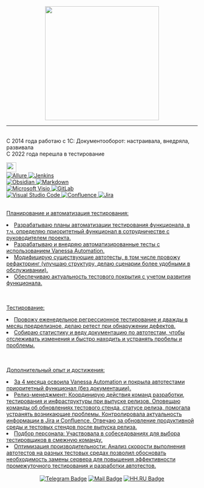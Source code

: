 <div id="header" align="center">
  <img src="https://media.giphy.com/media/v1.Y2lkPTc5MGI3NjExMjJ5aTdsNzQ4ZWhxcmN3aHZ0eXl4NmdodGsyZ2Nrem96MHd5Mml3ZyZlcD12MV9pbnRlcm5hbF9naWZfYnlfaWQmY3Q9Zw/ICbFPEIE96f89zWIWO/giphy.gif" width="300"/>
</div>

---

<br>С 2014 года работаю с 1С: Документооборот: настраивала, внедряла, развивала   
С 2022 года перешла в тестирование</br>
  
<a target="_blank" rel="noopener noreferrer nofollow" href="#"><img src="https://img.shields.io/badge/-1%D0%A1-black.svg" style="height: 26px;">  
![Allure](https://img.shields.io/badge/Allure-E6007A?style=for-the-badge&logo=Allure&logoColor=white)
![Jenkins](https://img.shields.io/badge/jenkins-%232C5263.svg?style=for-the-badge&logo=jenkins&logoColor=white)  
![Obsidian](https://img.shields.io/badge/Obsidian-%23483699.svg?style=for-the-badge&logo=obsidian&logoColor=white)
![Markdown](https://img.shields.io/badge/markdown-%23000000.svg?style=for-the-badge&logo=markdown&logoColor=white)  
![Microsoft Visio ](https://img.shields.io/badge/Microsoft_Visio-3955A3?style=for-the-badge&logo=microsoft-visio&logoColor=white)
![GitLab](https://img.shields.io/badge/gitlab-%23181717.svg?style=for-the-badge&logo=gitlab&logoColor=white)  
![Visual Studio Code](https://img.shields.io/badge/Visual%20Studio%20Code-0078d7.svg?style=for-the-badge&logo=visual-studio-code&logoColor=white)
![Confluence](https://img.shields.io/badge/confluence-%23172BF4.svg?style=for-the-badge&logo=confluence&logoColor=white)
![Jira](https://img.shields.io/badge/jira-%230A0FFF.svg?style=for-the-badge&logo=jira&logoColor=white)



<br>Планирование и автоматизация тестирования:
<li> Разрабатываю планы автоматизации тестирования функционала, в т.ч. определяю приоритетный функционал в сотрудничестве с руководителем проекта.</li>
<li> Разрабатываю и внедряю автоматизированные тесты с использованием Vanessa Automation.</li>
<li> Модифицирую существующие автотесты,  в том числе провожу рефакторинг (улучшаю структуру, делаю сценарии более удобными в обслуживании).</li>
<li>  Обеспечиваю актуальность тестового покрытия  с учетом развития функционала.</li></br>

<br>Тестирование:  
<li>  Провожу еженедельное регрессионное тестирование и дважды в месяц предрелизное, делаю ретест при обнаружении дефектов. </li>
<li>  Собираю статистику и веду документацию по автотестам, чтобы отслеживать изменения и быстро находить и устранять пробелы и проблемы.</li></br>

<br>Дополнительный опыт и достижения:  
<li>  За 4 месяца освоила Vanessa Automation и покрыла автотестами приоритетный функционал (без документации).</li>
<li>  Релиз-менеджмент:  Координирую действия команд разработки, тестирования и инфраструктуры при выпуске релизов. Оповещаю команды об обновлениях тестового стенда, статусе релиза, помогала устранять возникающие проблемы. Контролировала актуальность информации в Jira и Confluence. Отвечаю за обновление продуктивной среды и тестовых стендов после выпуска релиза.</li>
<li>  Подбор персонала:  Участвовала в собеседованиях для выбора тестировщиков в смежную команду.</li>
<li>  Оптимизация производительности:  Анализ скорости выполнения автотестов на разных тестовых средах позволил обосновать необходимость замены сервера для повышения эффективности промежуточного тестирования и разработки автотестов.</li></br>

<div id="badges" align="center">
  <a href="https://t.me/m_budda">
    <img src="https://img.shields.io/badge/Telegram-blue?style=for-the-badge&logo=telegram&logoColor=white" alt="Telegram Badge"/></a>
  <a href="mailto:ksenia.sotnikova@yandex.ru">
    <img src="https://img.shields.io/badge/Mail-red?style=for-the-badge&logo=mail&logoColor=white" alt="Mail Badge"/></a>
  <a href="https://hh.ru/resume/a8cef7f5ff074590640039ed1f44346b795447">
    <img src="https://img.shields.io/badge/HH.RU-red?style=for-the-badge&logo=HH.RU&logoColor=white" alt="HH.RU Badge"/></a>

</div>
